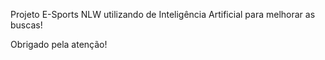 Projeto E-Sports NLW utilizando de Inteligência Artificial para melhorar as buscas!

Obrigado pela atenção!
